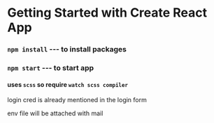 # Getting Started with Create React App

### `npm install` --- to install packages
### `npm start` --- to start app

#### uses `scss` so require `watch scss compiler`

login cred is already mentioned in the login form

env file will be attached with mail
